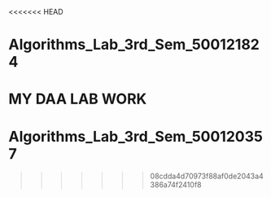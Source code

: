 <<<<<<< HEAD
# Algorithms_Lab_3rd_Sem_500121824
MY DAA LAB WORK
=======
# Algorithms_Lab_3rd_Sem_500120357
>>>>>>> 08cdda4d70973f88af0de2043a4386a74f2410f8
